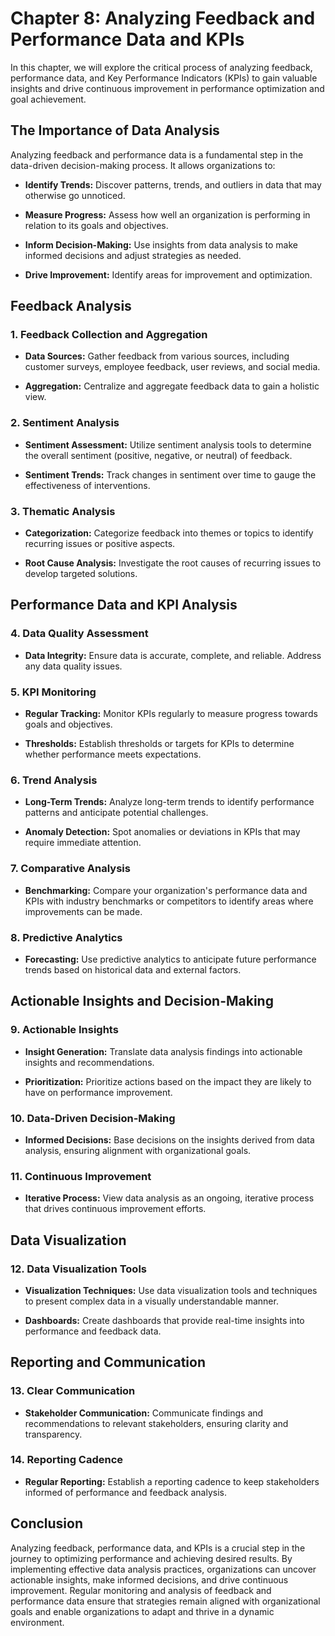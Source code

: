 Chapter 8: Analyzing Feedback and Performance Data and KPIs
===========================================================

In this chapter, we will explore the critical process of analyzing feedback, performance data, and Key Performance Indicators (KPIs) to gain valuable insights and drive continuous improvement in performance optimization and goal achievement.

The Importance of Data Analysis
-------------------------------

Analyzing feedback and performance data is a fundamental step in the data-driven decision-making process. It allows organizations to:

* **Identify Trends:** Discover patterns, trends, and outliers in data that may otherwise go unnoticed.

* **Measure Progress:** Assess how well an organization is performing in relation to its goals and objectives.

* **Inform Decision-Making:** Use insights from data analysis to make informed decisions and adjust strategies as needed.

* **Drive Improvement:** Identify areas for improvement and optimization.

Feedback Analysis
-----------------

### 1. **Feedback Collection and Aggregation**

* **Data Sources:** Gather feedback from various sources, including customer surveys, employee feedback, user reviews, and social media.

* **Aggregation:** Centralize and aggregate feedback data to gain a holistic view.

### 2. **Sentiment Analysis**

* **Sentiment Assessment:** Utilize sentiment analysis tools to determine the overall sentiment (positive, negative, or neutral) of feedback.

* **Sentiment Trends:** Track changes in sentiment over time to gauge the effectiveness of interventions.

### 3. **Thematic Analysis**

* **Categorization:** Categorize feedback into themes or topics to identify recurring issues or positive aspects.

* **Root Cause Analysis:** Investigate the root causes of recurring issues to develop targeted solutions.

Performance Data and KPI Analysis
---------------------------------

### 4. **Data Quality Assessment**

* **Data Integrity:** Ensure data is accurate, complete, and reliable. Address any data quality issues.

### 5. **KPI Monitoring**

* **Regular Tracking:** Monitor KPIs regularly to measure progress towards goals and objectives.

* **Thresholds:** Establish thresholds or targets for KPIs to determine whether performance meets expectations.

### 6. **Trend Analysis**

* **Long-Term Trends:** Analyze long-term trends to identify performance patterns and anticipate potential challenges.

* **Anomaly Detection:** Spot anomalies or deviations in KPIs that may require immediate attention.

### 7. **Comparative Analysis**

* **Benchmarking:** Compare your organization's performance data and KPIs with industry benchmarks or competitors to identify areas where improvements can be made.

### 8. **Predictive Analytics**

* **Forecasting:** Use predictive analytics to anticipate future performance trends based on historical data and external factors.

Actionable Insights and Decision-Making
---------------------------------------

### 9. **Actionable Insights**

* **Insight Generation:** Translate data analysis findings into actionable insights and recommendations.

* **Prioritization:** Prioritize actions based on the impact they are likely to have on performance improvement.

### 10. **Data-Driven Decision-Making**

* **Informed Decisions:** Base decisions on the insights derived from data analysis, ensuring alignment with organizational goals.

### 11. **Continuous Improvement**

* **Iterative Process:** View data analysis as an ongoing, iterative process that drives continuous improvement efforts.

Data Visualization
------------------

### 12. **Data Visualization Tools**

* **Visualization Techniques:** Use data visualization tools and techniques to present complex data in a visually understandable manner.

* **Dashboards:** Create dashboards that provide real-time insights into performance and feedback data.

Reporting and Communication
---------------------------

### 13. **Clear Communication**

* **Stakeholder Communication:** Communicate findings and recommendations to relevant stakeholders, ensuring clarity and transparency.

### 14. **Reporting Cadence**

* **Regular Reporting:** Establish a reporting cadence to keep stakeholders informed of performance and feedback analysis.

Conclusion
----------

Analyzing feedback, performance data, and KPIs is a crucial step in the journey to optimizing performance and achieving desired results. By implementing effective data analysis practices, organizations can uncover actionable insights, make informed decisions, and drive continuous improvement. Regular monitoring and analysis of feedback and performance data ensure that strategies remain aligned with organizational goals and enable organizations to adapt and thrive in a dynamic environment.
